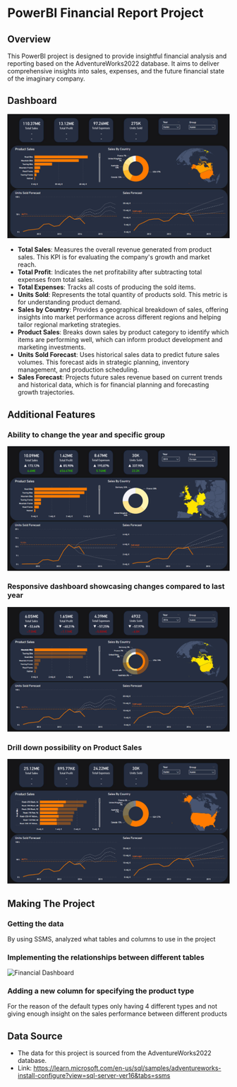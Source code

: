 # PowerBI Financial Report Project

## Overview
This PowerBI project is designed to provide insightful financial analysis and reporting based on the AdventureWorks2022 database. It aims to deliver comprehensive insights into sales, expenses, and the future financial state of the imaginary company.

## Dashboard 
![Financial Dashboard](/Dashboard/PowerBi_1.png)

- **Total Sales**: Measures the overall revenue generated from product sales. This KPI is for evaluating the company's growth and market reach.
- **Total Profit**: Indicates the net profitability after subtracting total expenses from total sales. 
- **Total Expenses**: Tracks all costs of producing the sold items. 
- **Units Sold**: Represents the total quantity of products sold. This metric is for understanding product demand.
- **Sales by Country**: Provides a geographical breakdown of sales, offering insights into market performance across different regions and helping tailor regional marketing strategies.
- **Product Sales**: Breaks down sales by product category to identify which items are performing well, which can inform product development and marketing investments.
- **Units Sold Forecast**: Uses historical sales data to predict future sales volumes. This forecast aids in strategic planning, inventory management, and production scheduling.
- **Sales Forecast**: Projects future sales revenue based on current trends and historical data, which is for financial planning and forecasting growth trajectories.

## Additional Features
### Ability to change the year and specific group
![Financial Dashboard](/Dashboard/PowerBi_3.png)

### Responsive dashboard showcasing changes compared to last year
![Financial Dashboard](/Dashboard/PowerBi_4.png)

### Drill down possibility on Product Sales
![Financial Dashboard](/Dashboard/PowerBi_5.png)

## Making The Project

### Getting the data
By using SSMS, analyzed what tables and columns to use in the project

### Implementing the relationships between different tables
![Financial Dashboard](/Dashboard/PowerBi_relationships.png)

### Adding a new column for specifying the product type
For the reason of the default types only having 4 different types and not giving enough insight on the sales performance between different products


## Data Source
- The data for this project is sourced from the AdventureWorks2022 database.
- Link: https://learn.microsoft.com/en-us/sql/samples/adventureworks-install-configure?view=sql-server-ver16&tabs=ssms

